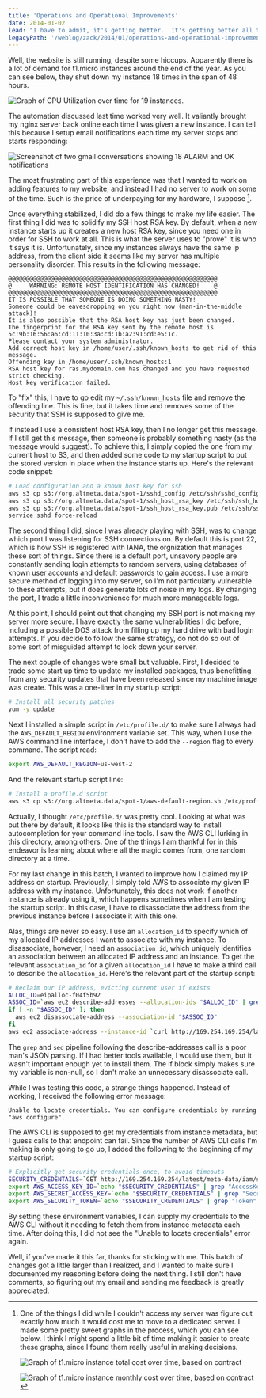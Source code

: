 ```yaml
---
title: 'Operations and Operational Improvements'
date: 2014-01-02
lead: "I have to admit, it's getting better.  It's getting better all the time."
legacyPath: '/weblog/zack/2014/01/operations-and-operational-improvements.html'
---
```


Well, the website is still running, despite some hiccups. Apparently there is a
lot of demand for t1.micro instances around the end of the year. As you can see
below, they shut down my instance 18 times in the span of 48 hours.

![Graph of CPU Utilization over time for 19
instances.](./unstable-spot-instance.png 'Notice how it just keeps failing.')

The automation discussed last time worked very well. It valiantly brought my
nginx server back online each time I was given a new instance. I can tell this
because I setup email notifications each time my server stops and starts
responding:

![Screenshot of two gmail conversations showing 18 ALARM and OK
notifications](./health-check-notifications.png "It's not spam, really!")

The most frustrating part of this experience was that I wanted to work on adding
features to my website, and instead I had no server to work on some of the time.
Such is the price of underpaying for my hardware, I suppose [^1].

Once everything stabilized, I did do a few things to make my life easier. The
first thing I did was to solidify my SSH host RSA key. By default, when a new
instance starts up it creates a new host RSA key, since you need one in order
for SSH to work at all. This is what the server uses to "prove" it is who it
says it is. Unfortunately, since my instances always have the same ip address,
from the client side it seems like my server has multiple personality disorder.
This results in the following message:

```
@@@@@@@@@@@@@@@@@@@@@@@@@@@@@@@@@@@@@@@@@@@@@@@@@@@@@@@@@@@
@     WARNING: REMOTE HOST IDENTIFICATION HAS CHANGED!    @
@@@@@@@@@@@@@@@@@@@@@@@@@@@@@@@@@@@@@@@@@@@@@@@@@@@@@@@@@@@
IT IS POSSIBLE THAT SOMEONE IS DOING SOMETHING NASTY!
Someone could be eavesdropping on you right now (man-in-the-middle attack)!
It is also possible that the RSA host key has just been changed.
The fingerprint for the RSA key sent by the remote host is
5c:9b:16:56:a6:cd:11:10:3a:cd:1b:a2:91:cd:e5:1c.
Please contact your system administrator.
Add correct host key in /home/user/.ssh/known_hosts to get rid of this message.
Offending key in /home/user/.ssh/known_hosts:1
RSA host key for ras.mydomain.com has changed and you have requested strict checking.
Host key verification failed.
```

To "fix" this, I have to go edit my `~/.ssh/known_hosts` file and remove the
offending line. This is fine, but it takes time and removes some of the security
that SSH is supposed to give me.

If instead I use a consistent host RSA key, then I no longer get this message.
If I still get this message, then someone is probably something nasty (as the
message would suggest). To achieve this, I simply copied the one from my current
host to S3, and then added some code to my startup script to put the stored
version in place when the instance starts up. Here's the relevant code snippet:

```sh
# Load configuration and a known host key for ssh
aws s3 cp s3://org.altmeta.data/spot-1/sshd_config /etc/ssh/sshd_config
aws s3 cp s3://org.altmeta.data/spot-1/ssh_host_rsa_key /etc/ssh/ssh_host_rsa_key
aws s3 cp s3://org.altmeta.data/spot-1/ssh_host_rsa_key.pub /etc/ssh/ssh_host_rsa_key.pub
service sshd force-reload
```

The second thing I did, since I was already playing with SSH, was to change
which port I was listening for SSH connections on. By default this is port 22,
which is how SSH is registered with IANA, the orgnization that manages these
sort of things. Since there is a default port, unsavory people are constantly
sending login attempts to random servers, using databases of known user accounts
and default passwords to gain access. I use a more secure method of logging into
my server, so I'm not particularly vulnerable to these attempts, but it does
generate lots of noise in my logs. By changing the port, I trade a little
inconvenience for much more manageable logs.

At this point, I should point out that changing my SSH port is not making my
server more secure. I have exactly the same vulnerabilities I did before,
including a possible DOS attack from filling up my hard drive with bad login
attempts. If you decide to follow the same strategy, do not do so out of some
sort of misguided attempt to lock down your server.

The next couple of changes were small but valuable. First, I decided to trade
some start up time to update my installed packages, thus benefitting from any
security updates that have been released since my machine image was create. This
was a one-liner in my startup script:

```sh
# Install all security patches
yum -y update
```

Next I installed a simple script in `/etc/profile.d/` to make sure I always had
the `AWS_DEFAULT_REGION` environment variable set. This way, when I use the AWS
command line interface, I don't have to add the `--region` flag to every
command. The script read:

```sh
export AWS_DEFAULT_REGION=us-west-2
```

And the relevant startup script line:

```sh
# Install a profile.d script
aws s3 cp s3://org.altmeta.data/spot-1/aws-default-region.sh /etc/profile.d/aws-default-region.sh
```

Actually, I thought `/etc/profile.d/` was pretty cool. Looking at what was put
there by default, it looks like this is the standard way to install
autocompletion for your command line tools. I saw the AWS CLI lurking in this
directory, among others. One of the things I am thankful for in this endeavor is
learning about where all the magic comes from, one random directory at a time.

For my last change in this batch, I wanted to improve how I claimed my IP
address on startup. Previously, I simply told AWS to associate my given IP
address with my instance. Unfortunately, this does not work if another instance
is already using it, which happens sometimes when I am testing the startup
script. In this case, I have to disassociate the address from the previous
instance before I associate it with this one.

Alas, things are never so easy. I use an `allocation_id` to specify which of my
allocated IP addresses I want to associate with my instance. To disassociate,
however, I need an `association_id`, which uniquely identifies an association
between an allocated IP address and an instance. To get the relevant
`association_id` for a given `allocation_id` I have to make a third call to
describe the `allocation_id`. Here's the relevant part of the startup script:

```sh
# Reclaim our IP address, evicting current user if exists
ALLOC_ID=eipalloc-f04f5b92
ASSOC_ID=`aws ec2 describe-addresses --allocation-ids "$ALLOC_ID" | grep AssociationId | sed -e 's/.*"AssociationId": "\(.*\)".*/\1/'`
if [ -n "$ASSOC_ID" ]; then
  aws ec2 disassociate-address --association-id "$ASSOC_ID"
fi
aws ec2 associate-address --instance-id `curl http://169.254.169.254/latest/meta-data/instance-id` --allocation-id "$ALLOC_ID"
```

The `grep` and `sed` pipeline following the describe-addresses call is a poor
man's JSON parsing. If I had better tools available, I would use them, but it
wasn't important enough yet to install them. The if block simply makes sure my
variable is non-null, so I don't make an unnecessary disassociate call.

While I was testing this code, a strange things happened. Instead of working, I
received the following error message:

```
Unable to locate credentials. You can configure credentials by running "aws configure".
```

The AWS CLI is supposed to get my credentials from instance metadata, but I
guess calls to that endpoint can fail. Since the number of AWS CLI calls I'm
making is only going to go up, I added the following to the beginning of my
startup script:

```sh
# Explicitly get security credentials once, to avoid timeouts
SECURITY_CREDENTAILS=`GET http://169.254.169.254/latest/meta-data/iam/security-credentials/Spot-1/`
export AWS_ACCESS_KEY_ID=`echo "$SECURITY_CREDENTIALS" | grep "AccessKeyId" | sed -e 's/.*"AccessKeyId".*:.*"\(.*\)".*/\1/'`
export AWS_SECRET_ACCESS_KEY=`echo "$SECURITY_CREDENTIALS" | grep "SecretAccessKey" | sed -e 's/.*"SecretAccessKey".*:.*"\(.*\)".*/\1/'`
export AWS_SECURITY_TOKEN=`echo "$SECURITY_CREDENTIALS" | grep "Token" | sed -e 's/.*"Token".*:.* "\(.*\)".*/\1/'`
```

By setting these environment variables, I can supply my credentials to the AWS
CLI without it needing to fetch them from instance metadata each time. After
doing this, I did not see the "Unable to locate credentials" error again.

Well, if you've made it this far, thanks for sticking with me. This batch of
changes got a little larger than I realized, and I wanted to make sure I
documented my reasoning before doing the next thing. I still don't have
comments, so figuring out my email and sending me feedback is greatly
appreciated.

[^1]:

    One of the things I did while I couldn't access my server was figure out
    exactly how much it would cost me to move to a dedicated server. I made some
    pretty sweet graphs in the process, which you can see below. I think I might
    spend a little bit of time making it easier to create these graphs, since I
    found them really useful in making decisions.

    ![Graph of t1.micro instance total cost over time, based on
    contract](./t1-micro-total-cost-by-month.png 'The sharp upward spikes are when
    you pay the upfront cost again')

    ![Graph of t1.micro instance monthly cost over time, based on
    contract](./t1-micro-monthly-cost-by-month.png 'This graph makes it easier to
    compare running costs, I think')
